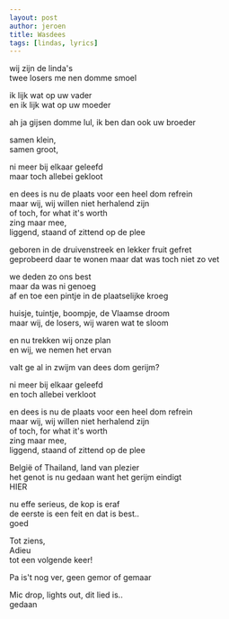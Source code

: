 ```yaml
---
layout: post
author: jeroen
title: Wasdees
tags: [lindas, lyrics]
---
```


wij zijn de linda's  
twee losers me nen domme smoel

ik lijk wat op uw vader  
en ik lijk wat op uw moeder

ah ja gijsen domme lul, ik ben dan ook uw broeder

samen klein,  
samen groot,

ni meer bij elkaar geleefd  
maar toch allebei gekloot

en dees is nu de plaats voor een heel dom refrein  
maar wij, wij willen niet herhalend zijn  
of toch, for what it's worth  
zing maar mee,  
liggend, staand of zittend op de plee  


geboren in de druivenstreek en lekker fruit gefret   
geprobeerd daar te wonen maar dat was toch niet zo vet  

we deden zo ons best  
maar da was ni genoeg  
af en toe een pintje in de plaatselijke kroeg  

huisje, tuintje, boompje, de Vlaamse droom  
maar wij, de losers, wij waren wat te sloom  

en nu trekken wij onze plan  
en wij, we nemen het ervan  

valt ge al in zwijm van dees dom gerijm?  

ni meer bij elkaar geleefd  
en toch allebei verkloot  

en dees is nu de plaats voor een heel dom refrein  
maar wij, wij willen niet herhalend zijn  
of toch, for what it's worth  
zing maar mee,  
liggend, staand of zittend op de plee  


België of Thailand, land van plezier  
het genot is nu gedaan want het gerijm eindigt  
HIER  


nu effe serieus, de kop is eraf  
de eerste is een feit en dat is best..  
goed  


Tot ziens,  
Adieu  
tot een volgende keer!  


Pa is't nog ver, geen gemor of gemaar  

Mic drop, lights out, dit lied is..  
gedaan  
